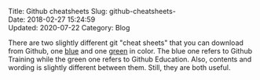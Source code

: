 Title: Github cheatsheets 
Slug: github-cheatsheets-  
Date: 2018-02-27 15:24:59  
Updated: 2020-07-22
Category: Blog 
               
There are two slightly different git "cheat sheets" that you can download from Github, one [blue](https://services.github.com/on-demand/downloads/github-git-cheat-sheet.pdf) and 
one [green](https://education.github.com/git-cheat-sheet-education.pdf) in color. The blue one refers to Github Training while the green one refers to Github Education.
Also, contents and wording is slightly different between them. Still, they are both useful.
